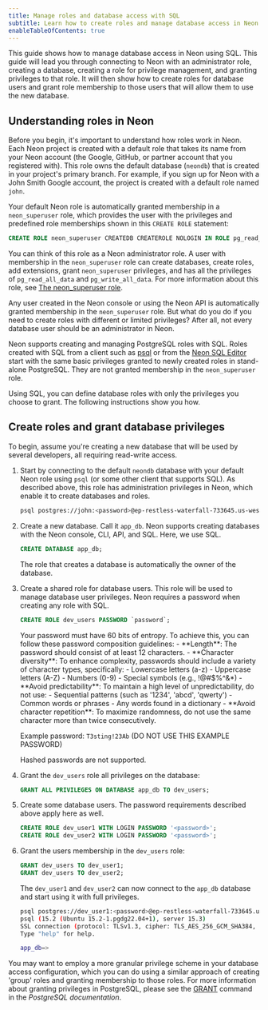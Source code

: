 ```yaml
---
title: Manage roles and database access with SQL
subtitle: Learn how to create roles and manage database access in Neon with SQL
enableTableOfContents: true
---
```


This guide shows how to manage database access in Neon using SQL. This guide will lead you through connecting to Neon with an administrator role, creating a database, creating a role for privilege management, and granting privileges to that role. It will then show how to create roles for database users and grant role membership to those users that will allow them to use the new database.

## Understanding roles in Neon

Before you begin, it's important to understand how roles work in Neon. Each Neon project is created with a default role that takes its name from your Neon account (the Google, GitHub, or partner account that you registered with). This role owns the default database (`neondb`) that is created in your project's primary branch. For example, if you sign up for Neon with a John Smith Google account, the project is created with a default role named `john`.

Your default Neon role is automatically granted membership in a `neon_superuser` role, which provides the user with the privileges and predefined role memberships shown in this `CREATE ROLE` statement:

<CodeBlock shouldWrap>

```sql
CREATE ROLE neon_superuser CREATEDB CREATEROLE NOLOGIN IN ROLE pg_read_all_data, pg_write_all_data;
```

</CodeBlock>

You can think of this role as a Neon administrator role. A user with membership in the `neon_superuser` role can create databases, create roles, add extensions, grant `neon_superuser` privileges, and has all the privileges of `pg_read_all_data` and `pg_write_all_data`. For more information about this role, see [The neon_superuser role](/docs/reference/manage/roles#the-neon-super-user).

Any user created in the Neon console or using the Neon API is automatically granted membership in the `neon_superuser` role. But what do you do if you need to create roles with different or limited privileges? After all, not every database user should be an administrator in Neon.

Neon supports creating and managing PostgreSQL roles with SQL. Roles created with SQL from a client such as [psql](/docs/connect/query-with-psql-editor) or from the [Neon SQL Editor](/docs/get-started-with-neon/query-with-neon-sql-editor) start with the same basic privileges granted to newly created roles in stand-alone PostgreSQL. They are not granted membership in the `neon_superuser` role.

Using SQL, you can define database roles with only the privileges you choose to grant. The following instructions show you how.

## Create roles and grant database privileges

To begin, assume you're creating a new database that will be used by several developers, all requiring read-write access.

1. Start by connecting to the default `neondb` database with your default Neon role using `psql` (or some other client that supports SQL). As described above, this role has administration privileges in Neon, which enable it to create databases and roles.

    <CodeBlock shouldWrap>

    ```bash
    psql postgres://john:<password>@ep-restless-waterfall-733645.us-west-2.aws.neon.tech/neondb
    ```

    </CodeBlock>

2. Create a new database. Call it `app_db`. Neon supports creating databases with the Neon console, CLI, API, and SQL. Here, we use SQL.

    ```sql
    CREATE DATABASE app_db;
    ```

    <Admonition type="note">
    The role that creates a database is automatically the owner of the database.
    </Admonition>

3. Create a shared role for database users. This role will be used to manage database user privileges. Neon requires a password when creating any role with SQL.

    ```sql
    CREATE ROLE dev_users PASSWORD `password`;
    ```

    <Admonition type="important">  
    Your password must have 60 bits of entropy. To achieve this, you can follow these password composition guidelines:
      - **Length**: The password should consist of at least 12 characters.
      - **Character diversity**: To enhance complexity, passwords should include a variety of character types, specifically:
        - Lowercase letters (a-z)
        - Uppercase letters (A-Z)
        - Numbers (0-9)
        - Special symbols (e.g., !@#$%^&*)
      - **Avoid predictability**: To maintain a high level of unpredictability, do not use:
        - Sequential patterns (such as '1234', 'abcd', 'qwerty')
        - Common words or phrases
        - Any words found in a dictionary
      - **Avoid character repetition**: To maximize randomness, do not use the same character more than twice consecutively.

      Example password: `T3sting!23Ab` (DO NOT USE THIS EXAMPLE PASSWORD)

      Hashed passwords are not supported.
    </Admonition>

4. Grant the `dev_users` role all privileges on the database:

    ```sql
    GRANT ALL PRIVILEGES ON DATABASE app_db TO dev_users;
    ```

5. Create some database users. The password requirements described above apply here as well.

    ```sql
    CREATE ROLE dev_user1 WITH LOGIN PASSWORD '<password>';
    CREATE ROLE dev_user2 WITH LOGIN PASSWORD '<password>';
    ```

6. Grant the users membership in the `dev_users` role:

    ```sql
    GRANT dev_users TO dev_user1;
    GRANT dev_users TO dev_user2;
    ```

    The `dev_user1` and `dev_user2` can now connect to the `app_db` database and start using it with full privileges.

    ```bash
    psql postgres://dev_user1:<password>@ep-restless-waterfall-733645.us-west-2.aws.neon.tech/app_db
    psql (15.2 (Ubuntu 15.2-1.pgdg22.04+1), server 15.3)
    SSL connection (protocol: TLSv1.3, cipher: TLS_AES_256_GCM_SHA384, compression: off)
    Type "help" for help.

    app_db=> 
    ```

You may want to employ a more granular privilege scheme in your database access configuration, which you can do using a similar approach of creating 'group' roles and granting membership to those roles. For more information about granting privileges in PostgreSQL, please see the [GRANT](https://www.postgresql.org/docs/current/sql-grant.html) command in the _PostgreSQL documentation_.
